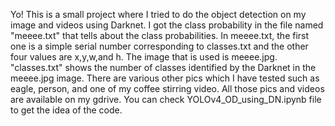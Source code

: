 Yo! This is a small project where I tried to do the object detection on my image and videos using Darknet. I got the class probability in the file named "meeee.txt" that tells about the class probabilities. In meeee.txt, the first one is a simple serial number corresponding to classes.txt and the other four values are x,y,w,and h. The image that is used is meeee.jpg. "classes.txt" shows the number of classes identified by the Darknet in the meeee.jpg image. There are various other pics which I have tested such as eagle, person, and one of my coffee stirring video. All those pics and videos are available on my gdrive. You can check YOLOv4_OD_using_DN.ipynb file to get the idea of the code.
